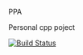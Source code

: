 PPA

Personal cpp poject

[![Build Status](https://travis-ci.org/acidvertigo/Ppa.svg?branch=master)](https://travis-ci.org/acidvertigo/Ppa)